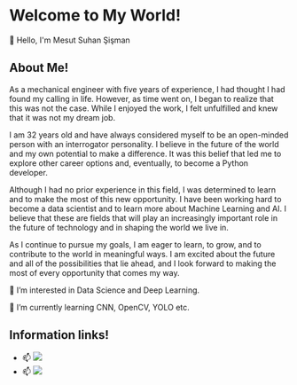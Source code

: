 # Welcome to My World!

👋 Hello, I'm Mesut Suhan Şişman

## About Me!
As a mechanical engineer with five years of experience, I had thought I had found my calling in life. However, as time went on, I began to realize that this was not the case. While I enjoyed the work, I felt unfulfilled and knew that it was not my dream job.

I am 32 years old and have always considered myself to be an open-minded person with an interrogator personality. I believe in the future of the world and my own potential to make a difference. It was this belief that led me to explore other career options and, eventually, to become a Python developer.

Although I had no prior experience in this field, I was determined to learn and to make the most of this new opportunity. I have been working hard to become a data scientist and to learn more about Machine Learning and AI. I believe that these are fields that will play an increasingly important role in the future of technology and in shaping the world we live in.

As I continue to pursue my goals, I am eager to learn, to grow, and to contribute to the world in meaningful ways. I am excited about the future and all of the possibilities that lie ahead, and I look forward to making the most of every opportunity that comes my way.

👀 I’m interested in Data Science and Deep Learning.

🌱 I’m currently learning CNN, OpenCV, YOLO etc.



## Information links!

- 📫 <a href="https://www.linkedin.com/in/mesut-suhan-sisman/"><img src="https://img.shields.io/badge/-LinkedIn-0072b1?&style=for-the-badge&logo=linkedin&logoColor=white" /></a>
- 📫 <a href="https://www.kaggle.com/mesutssmn"><img src="https://img.shields.io/badge/-Kaggle-0072b1?&style=for-the-badge&logo=kaggle&logoColor=white" /></a>
